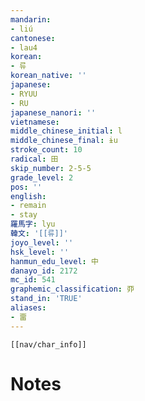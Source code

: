 ```yaml
---
mandarin:
- liú
cantonese:
- lau4
korean:
- 류
korean_native: ''
japanese:
- RYUU
- RU
japanese_nanori: ''
vietnamese:
middle_chinese_initial: l
middle_chinese_final: ɨu
stroke_count: 10
radical: 田
skip_number: 2-5-5
grade_level: 2
pos: ''
english:
- remain
- stay
羅馬字: lyu
韓文: '[[류]]'
joyo_level: ''
hsk_level: ''
hanmun_edu_level: 中
danayo_id: 2172
mc_id: 541
graphemic_classification: 丣
stand_in: 'TRUE'
aliases:
- 畱
---
```

```meta-bind-embed
[[nav/char_info]]
```

# Notes
